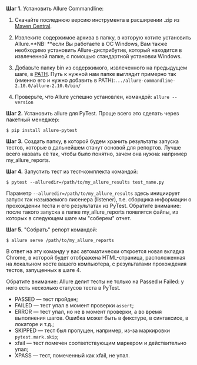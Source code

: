 **Шаг 1.** Установить Allure Commandline:

1. Скачайте последнюю версию инструмента в расширении .zip из [Maven Central](http://repo.maven.apache.org/maven2/io/qameta/allure/allure-commandline/).

2. Извлеките содержимое архива в папку, в которую хотите установить Allure.**NB: **если Вы работаете в ОС Windows, Вам также необходимо установить Allure-дистрибутив, который находится в извлеченной папке, с помощью стандартной установки Windows.

3. Добавьте папку bin из содержимого, извлеченного на предыдущем шаге, в [PATH](https://www.java.com/ru/download/help/path.xml). Путь к нужной нам папке выглядит примерно так (именно его и нужно добавить в PATH):`.../allure-commandline-2.10.0/allure-2.10.0/bin/`

4. Проверьте, что Allure успешно установлен, командой: `allure --version`

**Шаг 2.** Установить allure для PyTest. Проще всего это сделать через пакетный менеджер:

`$ pip install allure-pytest`

**Шаг 3.** Создать папку, в которой будем хранить результаты запуска тестов, которые в дальнейшем станут основой для репортов. Лучше всего назвать её так, чтобы было понятно, зачем она нужна: например my_allure_reports.

**Шаг 4.** Запустить тест из тест-комплекта командой:

`$ pytest --alluredir=/path/to/my_allure_results test_name.py`

Параметр `--alluredir=/path/to/my_allure_results` здесь инициирует запуск так называемого лисенера (listener), т.е. сборщика информации о прохождении теста и его результатах из PyTest. Обратите внимание: после такого запуска в папке my_allure_reports появлятся файлы, из которых в следующем шаге мы "соберем" отчет.

**Шаг 5.** "Собрать" репорт командой:

`$ allure serve /path/to/my_allure_reports`

В ответ на эту команду у вас автоматически откроется новая вкладка Chrome, в которой будет отображена HTML-страница, расположенная на локальном хосте вашего компьютера, с результатами прохождения тестов, запущенных в шаге 4.

Обратите внимание: Allure делит тесты не только на Passed и Failed: у него есть несколько статусов теста в PyTest.

- PASSED — тест пройден;
- FAILED — тест упал в момент проверки `assert`;
- ERROR — тест упал, но не в момент проверки, а во время выполнения шагов. Ошибка может быть в фикстуре, в синтаксисе, в локаторе и т.д.;
- SKIPPED — тест был пропущен, например, из-за маркировки `pytest.mark.skip`;
- xfail — тест помечен соответствующим маркером и действительно упал;
- XPASS — тест, помеченный как xfail, не упал.